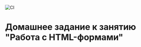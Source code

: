 


![CI](https://github.com/markovanton1986/html1/actions/workflows/web.yml/badge.svg)




# Домашнее задание к занятию "Работа с HTML-формами"
